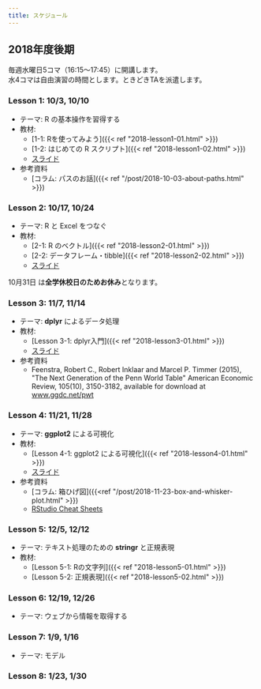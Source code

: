 ```yaml
---
title: スケジュール
---
```


## 2018年度後期

毎週水曜日5コマ（16:15〜17:45）に開講します。  
水4コマは自由演習の時間とします。ときどきTAを派遣します。



### Lesson 1:  10/3, 10/10

* テーマ: R の基本操作を習得する
* 教材: 
  - [1-1: Rを使ってみよう]({{< ref "2018-lesson1-01.html" >}})
  - [1-2: はじめての R スクリプト]({{< ref "2018-lesson1-02.html" >}})
  - [スライド](http://s.opur.club/18d1)
* 参考資料
  - [コラム: パスのお話]({{< ref "/post/2018-10-03-about-paths.html" >}})

### Lesson 2:  10/17, 10/24

* テーマ: R と Excel をつなぐ
* 教材:
  - [2-1: R のベクトル]({{< ref "2018-lesson2-01.html" >}})
  - [2-2: データフレーム・tibble]({{< ref "2018-lesson2-02.html" >}})
  - [スライド](http://s.opur.club/18d2)

10月31日 は**全学休校日のためお休み**となります。


###  Lesson 3:  11/7, 11/14

* テーマ: **dplyr** によるデータ処理
* 教材:
  - [Lesson 3-1: dplyr入門]({{< ref "2018-lesson3-01.html" >}})
  - [スライド](http://s.opur.club/18d3)
* 参考資料
  - Feenstra, Robert C., Robert Inklaar and Marcel P. Timmer (2015), "The Next Generation of the Penn World Table" American Economic Review, 105(10), 3150-3182, available for download at www.ggdc.net/pwt

### Lesson 4:  11/21, 11/28

* テーマ: **ggplot2** による可視化
* 教材:
  - [Lesson 4-1: ggplot2 による可視化]({{< ref "2018-lesson4-01.html" >}})
  - [スライド](http://s.opur.club/18d4)
* 参考資料
  - [コラム: 箱ひげ図]({{<ref "/post/2018-11-23-box-and-whisker-plot.html" >}})
  - [RStudio Cheat Sheets](https://www.rstudio.com/resources/cheatsheets/)


### Lesson 5:  12/5, 12/12

* テーマ: テキスト処理のための **stringr** と正規表現
* 教材:
  - [Lesson 5-1: Rの文字列]({{< ref "2018-lesson5-01.html" >}})
  - [Lesson 5-2: 正規表現]({{< ref "2018-lesson5-02.html" >}})
  
### Lesson 6:  12/19, 12/26

* テーマ: ウェブから情報を取得する


### Lesson 7: 1/9, 1/16

* テーマ: モデル

### Lesson 8:  1/23, 1/30
